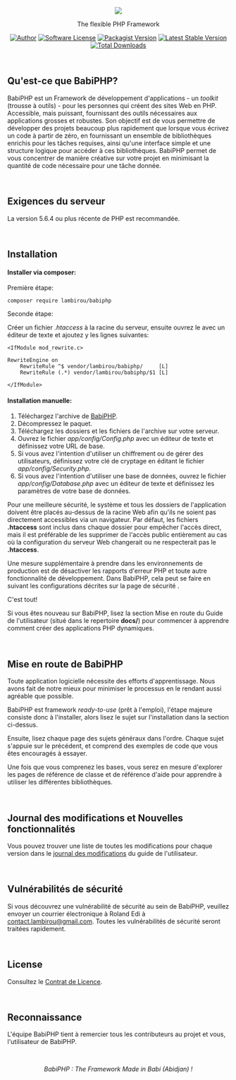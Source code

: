 <p align="center"><img src="https://laravel.com/assets/img/components/logo-laravel.svg"></p>

<p align="center">The flexible PHP Framework</p>

<p align="center">
<a href="https://twitter.com/lambirou225"><img src="https://img.shields.io/badge/author-@lambirou225-blue.svg?style=flat-square" alt="Author"></a>
<a href="https://github.com/lambirou/babiphp/blob/master/docs/license.rst"><img src="https://img.shields.io/badge/license-MIT-brightgreen.svg?style=flat-square" alt="Software License"></a>
<a href="https://packagist.org/packages/lambirou/babiphp"><img src="https://img.shields.io/packagist/v/lambirou/babiphp.svg?style=flat-square" alt="Packagist Version"></a>
<a href="https://lambirou.github.io/babiphp"><img src="https://poser.pugx.org/lambirou/babiphp/v/stable.svg?style=flat-square" alt="Latest Stable Version"></a>
<a href="https://packagist.org/packages/lambirou/babiphp"><img src="https://img.shields.io/packagist/dt/lambirou/babiphp.svg?style=flat-square" alt="Total Downloads"></a>
</p>

<br>

## Qu'est-ce que BabiPHP?

BabiPHP est un Framework de développement d'applications - un <i>toolkit</i> (trousse à outils) - pour les personnes qui créent des sites Web en PHP. Accessible, mais puissant, fournissant des outils nécessaires aux applications grosses et robustes. Son objectif est de vous permettre de développer des projets beaucoup plus rapidement que lorsque vous écrivez un code à partir de zéro, en fournissant un ensemble de bibliothèques enrichis pour les tâches requises, ainsi qu'une interface simple et une structure logique pour accéder à ces bibliothèques. BabiPHP permet de vous concentrer de manière créative sur votre projet en minimisant la quantité de code nécessaire pour une tâche donnée.

<br>

## Exigences du serveur

La version 5.6.4 ou plus récente de PHP est recommandée.

<br>

## Installation

#### Installer via composer:
Première étape:

```
composer require lambirou/babiphp
```
Seconde étape:

Créer un fichier <i>.htaccess</i> à la racine du serveur, ensuite ouvrez le avec un éditeur de texte et ajoutez y les lignes suivantes:

```
<IfModule mod_rewrite.c>

RewriteEngine on
    RewriteRule ^$ vendor/lambirou/babiphp/     [L]
    RewriteRule (.*) vendor/lambirou/babiphp/$1 [L]

</IfModule>
```

#### Installation manuelle:

<ol>
<li>Téléchargez l'archive de <a href="https://github.com/lambirou/babiphp/archive/master.zip">BabiPHP</a>.</li>
<li>Décompressez le paquet.</li>
<li>Téléchargez les dossiers et les fichiers de l'archive sur votre serveur.</li>
<li>Ouvrez le fichier <i>app/config/Config.php</i> avec un éditeur de texte et définissez votre URL de base.</li>
<li>Si vous avez l'intention d'utiliser un chiffrement ou de gérer des utilisateurs, définissez votre clé de cryptage en éditant le fichier <i>app/config/Security.php</i>.</li>
<li>Si vous avez l'intention d'utiliser une base de données, ouvrez le fichier <i>app/config/Database.php</i> avec un éditeur de texte et définissez les paramètres de votre base de données.</li>
</ol>

Pour une meilleure sécurité, le système et tous les dossiers de l'application doivent être placés au-dessus de la racine Web afin qu'ils ne soient pas directement accessibles via un navigateur. Par défaut, les fichiers <b>.htaccess</b> sont inclus dans chaque dossier pour empêcher l'accès direct, mais il est préférable de les supprimer de l'accès public entièrement au cas où la configuration du serveur Web changerait ou ne respecterait pas le <b>.htaccess</b>.

Une mesure supplémentaire à prendre dans les environnements de production est de désactiver les rapports d'erreur PHP et toute autre fonctionnalité de développement. Dans BabiPHP, cela peut se faire en suivant les configurations décrites sur la page de sécurité .

C'est tout!

Si vous êtes nouveau sur BabiPHP, lisez la section Mise en route du Guide de l'utilisateur (situé dans le repertoire <b>docs/</b>) pour commencer à apprendre comment créer des applications PHP dynamiques.

<br>

## Mise en route de BabiPHP

Toute application logicielle nécessite des efforts d'apprentissage. Nous avons fait de notre mieux pour minimiser le processus en le rendant aussi agréable que possible.

BabiPHP est framework <i>ready-to-use</i> (prêt à l'emploi), l'étape majeure consiste donc à l'installer, alors lisez le sujet sur l'installation dans la section ci-dessus.

Ensuite, lisez chaque page des sujets généraux dans l'ordre. Chaque sujet s'appuie sur le précédent, et comprend des exemples de code que vous êtes encouragés à essayer.

Une fois que vous comprenez les bases, vous serez en mesure d'explorer les pages de référence de classe et de référence d'aide pour apprendre à utiliser les différentes bibliothèques.

<br>

## Journal des modifications et Nouvelles fonctionnalités

Vous pouvez trouver une liste de toutes les modifications pour chaque version dans le <a href="https://github.com/lambirou/babiphp/blob/master/docs/changelog.rst">journal des modifications</a> du guide de l'utilisateur.

<br>

## Vulnérabilités de sécurité

Si vous découvrez une vulnérabilité de sécurité au sein de BabiPHP, veuillez envoyer un courrier électronique à Roland Edi à contact.lambirou@gmail.com. Toutes les vulnérabilités de sécurité seront traitées rapidement.

<br>

## License

Consultez le [Contrat de Licence](https://github.com/lambirou/babiphp/blob/master/docs/license.rst).

<br>

## Reconnaissance

L'équipe BabiPHP tient à remercier tous les contributeurs au projet et vous, l'utilisateur de BabiPHP.

<br>

<p align="center">
<i>BabiPHP : The Framework Made in Babi (Abidjan) !</i>
</p>
